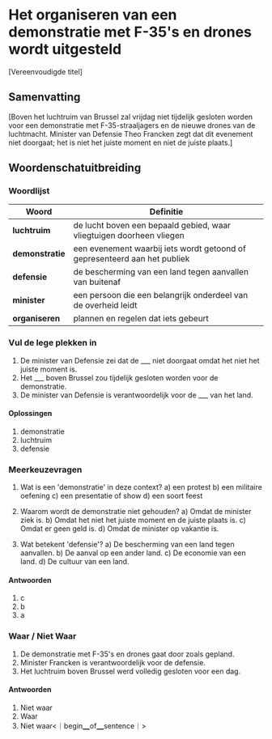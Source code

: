 # Het organiseren van een demonstratie met F-35's en drones wordt uitgesteld

[Vereenvoudigde titel]

## Samenvatting
[Boven het luchtruim van Brussel zal vrijdag niet tijdelijk gesloten worden voor een demonstratie met F-35-straaljagers en de nieuwe drones van de luchtmacht. Minister van Defensie Theo Francken zegt dat dit evenement niet doorgaat; het is niet het juiste moment en niet de juiste plaats.]

## Woordenschatuitbreiding

### Woordlijst

| Woord | Definitie |
|-------|-----------|
| **luchtruim** | de lucht boven een bepaald gebied, waar vliegtuigen doorheen vliegen |
| **demonstratie** | een evenement waarbij iets wordt getoond of gepresenteerd aan het publiek |
| **defensie** | de bescherming van een land tegen aanvallen van buitenaf |
| **minister** | een persoon die een belangrijk onderdeel van de overheid leidt |
| **organiseren** | plannen en regelen dat iets gebeurt |

### Vul de lege plekken in

1. De minister van Defensie zei dat de ___ niet doorgaat omdat het niet het juiste moment is.
2. Het ___ boven Brussel zou tijdelijk gesloten worden voor de demonstratie.
3. De minister van Defensie is verantwoordelijk voor de ___ van het land.

#### Oplossingen
1. demonstratie
2. luchtruim
3. defensie

### Meerkeuzevragen

1. Wat is een 'demonstratie' in deze context?
   a) een protest
   b) een militaire oefening
   c) een presentatie of show
   d) een soort feest

2. Waarom wordt de demonstratie niet gehouden?
   a) Omdat de minister ziek is.
   b) Omdat het niet het juiste moment en de juiste plaats is.
   c) Omdat er geen geld is.
   d) Omdat de minister op vakantie is.

3. Wat betekent 'defensie'?
   a) De bescherming van een land tegen aanvallen.
   b) De aanval op een ander land.
   c) De economie van een land.
   d) De cultuur van een land.

#### Antwoorden
1. c
2. b
3. a

### Waar / Niet Waar

1. De demonstratie met F-35's en drones gaat door zoals gepland.
2. Minister Francken is verantwoordelijk voor de defensie.
3. Het luchtruim boven Brussel werd volledig gesloten voor een dag.

#### Antwoorden
1. Niet waar
2. Waar
3. Niet waar<｜begin▁of▁sentence｜>